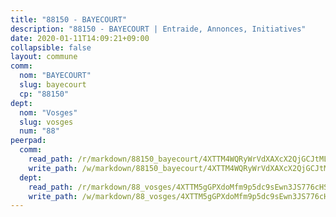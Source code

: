 ```yaml
---
title: "88150 - BAYECOURT"
description: "88150 - BAYECOURT | Entraide, Annonces, Initiatives"
date: 2020-01-11T14:09:21+09:00
collapsible: false
layout: commune
comm:
  nom: "BAYECOURT"
  slug: bayecourt
  cp: "88150"
dept:
  nom: "Vosges"
  slug: vosges
  num: "88"
peerpad:
  comm:
    read_path: /r/markdown/88150_bayecourt/4XTTM4WQRyWrVdXAXcX2QjGCJtMLxEcLzWgaKXcWDR8nRjBc5
    write_path: /w/markdown/88150_bayecourt/4XTTM4WQRyWrVdXAXcX2QjGCJtMLxEcLzWgaKXcWDR8nRjBc5-K3TgTg2zeUvTXBtu1TX7ereGR5ZG2yY2mUjaj9VnEYDfiNdVvkKEaAA86DJeGtuRAHek1VDHM1VCAr7eakMPCUTfWgBabZqgJPXAt3C7GtM8XYGdTy2h42W6CcvMkwtFwBEAUMPP
  dept:
    read_path: /r/markdown/88_vosges/4XTTM5gGPXdoMfm9p5dc9sEwn3JS776cHSw64JYpD4AKnKgyh
    write_path: /w/markdown/88_vosges/4XTTM5gGPXdoMfm9p5dc9sEwn3JS776cHSw64JYpD4AKnKgyh-K3TgUjEFywcTUHQwfrd2vcZqhoXLakdoQGFv4iriv1FKkvQkBsudnBxafkQDfPcxTDRHN5T6bYyganuvcakuKenYoB5mPLKqUBjNMwpn75GQVixUmzXGkneDufRSqDthC8iyXi1Z
---
```


